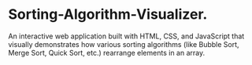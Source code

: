 # Sorting-Algorithm-Visualizer.
An interactive web application built with HTML, CSS, and JavaScript that visually demonstrates how various sorting algorithms (like Bubble Sort, Merge Sort, Quick Sort, etc.) rearrange elements in an array.
